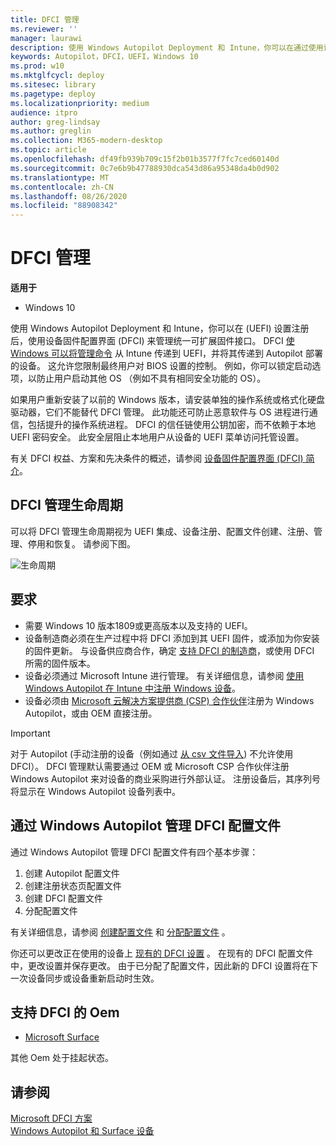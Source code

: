 ```yaml
---
title: DFCI 管理
ms.reviewer: ''
manager: laurawi
description: 使用 Windows Autopilot Deployment 和 Intune，你可以在通过使用设备固件配置接口 () DFCI 来注册 UEFI (BIOS) 设置。
keywords: Autopilot，DFCI，UEFI，Windows 10
ms.prod: w10
ms.mktglfcycl: deploy
ms.sitesec: library
ms.pagetype: deploy
ms.localizationpriority: medium
audience: itpro
author: greg-lindsay
ms.author: greglin
ms.collection: M365-modern-desktop
ms.topic: article
ms.openlocfilehash: df49fb939b709c15f2b01b3577f7fc7ced60140d
ms.sourcegitcommit: 0c7e6b9b47788930dca543d86a95348da4b0d902
ms.translationtype: MT
ms.contentlocale: zh-CN
ms.lasthandoff: 08/26/2020
ms.locfileid: "88908342"
---
```

# <a name="dfci-management"></a>DFCI 管理

**适用于**

-   Windows 10

使用 Windows Autopilot Deployment 和 Intune，你可以在 (UEFI) 设置注册后，使用设备固件配置界面 (DFCI) 来管理统一可扩展固件接口。  DFCI [使 Windows 可以将管理命令](/windows/client-management/mdm/uefi-csp) 从 Intune 传递到 UEFI，并将其传递到 Autopilot 部署的设备。 这允许您限制最终用户对 BIOS 设置的控制。 例如，你可以锁定启动选项，以防止用户启动其他 OS （例如不具有相同安全功能的 OS）。

如果用户重新安装了以前的 Windows 版本，请安装单独的操作系统或格式化硬盘驱动器，它们不能替代 DFCI 管理。 此功能还可防止恶意软件与 OS 进程进行通信，包括提升的操作系统进程。 DFCI 的信任链使用公钥加密，而不依赖于本地 UEFI 密码安全。 此安全层阻止本地用户从设备的 UEFI 菜单访问托管设置。

有关 DFCI 权益、方案和先决条件的概述，请参阅 [设备固件配置界面 (DFCI) 简介](https://microsoft.github.io/mu/dyn/mu_plus/DfciPkg/Docs/Dfci_Feature/)。

## <a name="dfci-management-lifecycle"></a>DFCI 管理生命周期

可以将 DFCI 管理生命周期视为 UEFI 集成、设备注册、配置文件创建、注册、管理、停用和恢复。 请参阅下图。

   ![生命周期](images/dfci.png)

## <a name="requirements"></a>要求

- 需要 Windows 10 版本1809或更高版本以及支持的 UEFI。
- 设备制造商必须在生产过程中将 DFCI 添加到其 UEFI 固件，或添加为你安装的固件更新。 与设备供应商合作，确定 [支持 DFCI 的制造商](#oems-that-support-dfci)，或使用 DFCI 所需的固件版本。
- 设备必须通过 Microsoft Intune 进行管理。 有关详细信息，请参阅 [使用 Windows Autopilot 在 Intune 中注册 Windows 设备](/intune/enrollment/enrollment-autopilot)。
- 设备必须由 [Microsoft 云解决方案提供商 (CSP) 合作伙伴](https://partner.microsoft.com/membership/cloud-solution-provider)注册为 Windows Autopilot，或由 OEM 直接注册。 

>[!IMPORTANT]
>对于 Autopilot (手动注册的设备（例如通过 [从 csv 文件导入](/intune/enrollment/enrollment-autopilot#add-devices)) 不允许使用 DFCI）。 DFCI 管理默认需要通过 OEM 或 Microsoft CSP 合作伙伴注册 Windows Autopilot 来对设备的商业采购进行外部认证。 注册设备后，其序列号将显示在 Windows Autopilot 设备列表中。

## <a name="managing-dfci-profile-with-windows-autopilot"></a>通过 Windows Autopilot 管理 DFCI 配置文件

通过 Windows Autopilot 管理 DFCI 配置文件有四个基本步骤：

1. 创建 Autopilot 配置文件
2. 创建注册状态页配置文件
3. 创建 DFCI 配置文件
4. 分配配置文件

有关详细信息，请参阅 [创建配置文件](/intune/configuration/device-firmware-configuration-interface-windows#create-the-profiles) 和 [分配配置文件](/intune/configuration/device-firmware-configuration-interface-windows#assign-the-profiles-and-reboot) 。

你还可以更改正在使用的设备上 [现有的 DFCI 设置](/intune/configuration/device-firmware-configuration-interface-windows#update-existing-dfci-settings) 。 在现有的 DFCI 配置文件中，更改设置并保存更改。 由于已分配了配置文件，因此新的 DFCI 设置将在下一次设备同步或设备重新启动时生效。

## <a name="oems-that-support-dfci"></a>支持 DFCI 的 Oem

- [Microsoft Surface](/surface/surface-manage-dfci-guide)

其他 Oem 处于挂起状态。

## <a name="see-also"></a>请参阅

[Microsoft DFCI 方案](https://microsoft.github.io/mu/dyn/mu_plus/DfciPkg/Docs/Scenarios/DfciScenarios/)<br>
[Windows Autopilot 和 Surface 设备](/surface/windows-autopilot-and-surface-devices)<br>